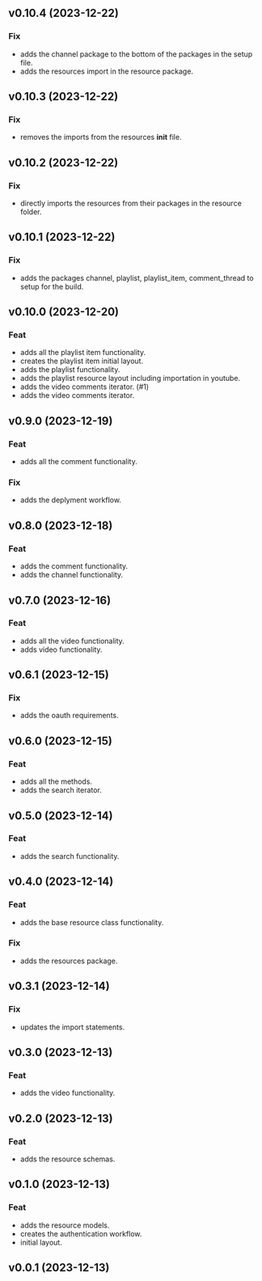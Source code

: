 ## v0.10.4 (2023-12-22)

### Fix

- adds the channel package to the bottom of the packages in the setup file.
- adds the resources import in the resource package.

## v0.10.3 (2023-12-22)

### Fix

- removes the imports from the resources __init__ file.

## v0.10.2 (2023-12-22)

### Fix

- directly imports the resources from their packages in the resource folder.

## v0.10.1 (2023-12-22)

### Fix

- adds the packages channel, playlist, playlist_item, comment_thread to setup for the build.

## v0.10.0 (2023-12-20)

### Feat

- adds all the playlist item functionality.
- creates the playlist item initial layout.
- adds the playlist functionality.
- adds the playlist resource layout including importation in youtube.
- adds the video comments iterator. (#1)
- adds the video comments iterator.

## v0.9.0 (2023-12-19)

### Feat

- adds all the comment functionality.

### Fix

- adds the deplyment workflow.

## v0.8.0 (2023-12-18)

### Feat

- adds the comment functionality.
- adds the channel functionality.

## v0.7.0 (2023-12-16)

### Feat

- adds all the video functionality.
- adds video functionality.

## v0.6.1 (2023-12-15)

### Fix

- adds the oauth requirements.

## v0.6.0 (2023-12-15)

### Feat

- adds all the methods.
- adds the search iterator.

## v0.5.0 (2023-12-14)

### Feat

- adds the search functionality.

## v0.4.0 (2023-12-14)

### Feat

- adds the base resource class functionality.

### Fix

- adds the resources package.

## v0.3.1 (2023-12-14)

### Fix

- updates the import statements.

## v0.3.0 (2023-12-13)

### Feat

- adds the video functionality.

## v0.2.0 (2023-12-13)

### Feat

- adds the resource schemas.

## v0.1.0 (2023-12-13)

### Feat

- adds the resource models.
- creates the authentication workflow.
- initial layout.

## v0.0.1 (2023-12-13)
